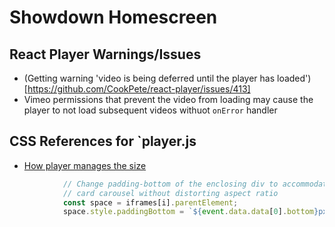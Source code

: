 # Showdown Homescreen

## React Player Warnings/Issues

- (Getting warning 'video is being deferred until the player has loaded')[https://github.com/CookPete/react-player/issues/413]
- Vimeo permissions that prevent the video from loading may cause the player to not load subsequent videos withuot `onError` handler

## CSS References for `player.js

- [How player manages the size](https://github.com/vimeo/player.js/blob/dfc3f922e4676b66624dbaa89b3d8f9144c092f1/src/lib/embed.js#L194)
```js
            // Change padding-bottom of the enclosing div to accommodate
            // card carousel without distorting aspect ratio
            const space = iframes[i].parentElement;
            space.style.paddingBottom = `${event.data.data[0].bottom}px`;
```